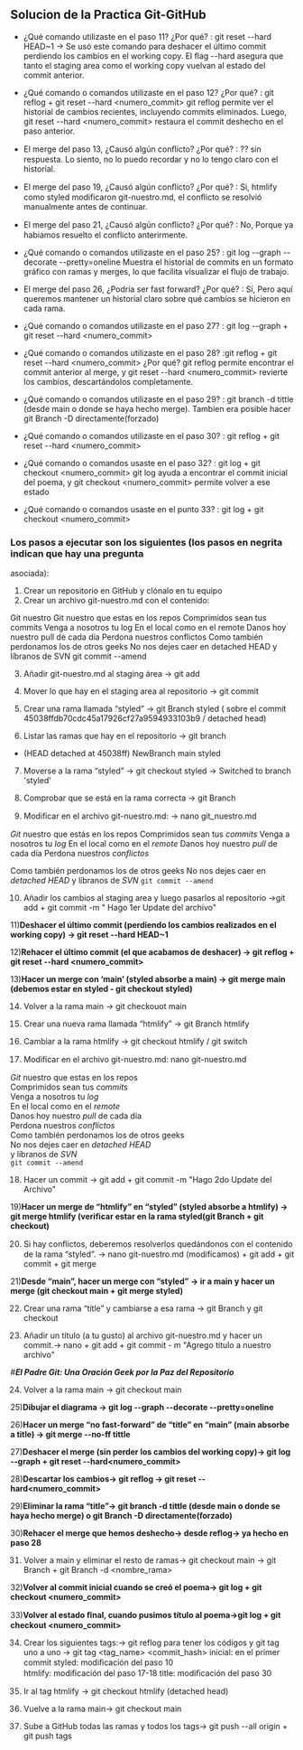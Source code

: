 ## Solucion de la Practica Git-GitHub

- ¿Qué comando utilizaste en el paso 11? ¿Por qué? : git reset --hard HEAD~1 ->
Se usó este comando para deshacer el último commit perdiendo los cambios en el working copy.
El flag --hard asegura que tanto el staging area como el working copy vuelvan al estado del commit anterior.

- ¿Qué comando o comandos utilizaste en el paso 12? ¿Por qué? : git reflog + git reset --hard <numero_commit>
git reflog permite ver el historial de cambios recientes, incluyendo commits eliminados.
Luego, git reset --hard <numero_commit> restaura el commit deshecho en el paso anterior.

- El merge del paso 13, ¿Causó algún conﬂicto? ¿Por qué? : ?? sin respuesta.
Lo siento, no lo puedo recordar y no lo tengo claro con el historial.

- El merge del paso 19, ¿Causó algún conﬂicto? ¿Por qué? :
Si, htmlify como styled modificaron git-nuestro.md, el conflicto se resolvió manualmente antes de continuar.

- El merge del paso 21, ¿Causó algún conﬂicto? ¿Por qué? : No, Porque ya habiamos resuelto el conflicto anterirmente.

- ¿Qué comando o comandos utilizaste en el paso 25? : git log --graph --decorate --pretty=oneline
Muestra el historial de commits en un formato gráfico con ramas y merges, lo que facilita visualizar el flujo de trabajo.

- El merge del paso 26, ¿Podría ser fast forward? ¿Por qué? : Sí,
Pero aquí queremos mantener un historial claro sobre qué cambios se hicieron en cada rama.

- ¿Qué comando o comandos utilizaste en el paso 27? : git log --graph + git reset --hard <numero_commit>

- ¿Qué comando o comandos utilizaste en el paso 28? :git reflog + git reset --hard <numero_commit>
¿Por qué? git reflog permite encontrar el commit anterior al merge,
y git reset --hard <numero_commit> revierte los cambios, descartándolos completamente.

- ¿Qué comando o comandos utilizaste en el paso 29? : git branch -d tittle (desde main o donde se haya hecho merge).
Tambien era posible hacer git Branch -D directamente(forzado)

- ¿Qué comando o comandos utilizaste en el paso 30? : git reflog + git reset --hard <numero_commit>

- ¿Qué comando o comandos usaste en el paso 32? : git log + git checkout <numero_commit>
git log ayuda a encontrar el commit inicial del poema, y git checkout <numero_commit> permite volver a ese estado

- ¿Qué comando o comandos usaste en el punto 33? :
git log + git checkout <numero_commit>


### Los pasos a ejecutar son los siguientes (los pasos en negrita indican que hay una pregunta
asociada):
1) Crear un repositorio en GitHub y clónalo en tu equipo
2) Crear un archivo git-nuestro.md con el contenido:

Git nuestro
Git nuestro que estas en los repos
Comprimidos sean tus commits
Venga a nosotros tu log
En el local como en el remote
Danos hoy nuestro pull de cada día
Perdona nuestros conflictos
Como también perdonamos los de otros geeks
No nos dejes caer en detached HEAD
y líbranos de SVN
git commit --amend

3) Añadir git-nuestro.md al staging área -> git add

4) Mover lo que hay en el staging area al repositorio -> git commit

5) Crear una rama llamada “styled” -> git Branch styled ( sobre el commit 45038ffdb70cdc45a17926cf27a9594933103b9 / detached head)

6) Listar las ramas que hay en el repositorio -> git branch
* (HEAD detached at 45038ff)
  NewBranch
  main
  styled

7) Moverse a la rama “styled” -> git checkout styled -> Switched to branch 'styled'

8) Comprobar que se está en la rama correcta -> git Branch

9) Modiﬁcar en el archivo git-nuestro.md: -> nano git_nuestro.md

*Git* nuestro que estás en los repos
Comprimidos sean tus *commits*
Venga a nosotros tu *log*
En el local como en el *remote*
Danos hoy nuestro *pull* de cada día
Perdona nuestros *conflictos*

Como también perdonamos los de otros geeks
No nos dejes caer en *detached HEAD*
y líbranos de *SVN*
`git commit --amend`

10) Añadir los cambios al staging area y luego pasarlos al repositorio ->git add + git commit -m " Hago 1er Update del archivo"

11)**Deshacer el último commit (perdiendo los cambios realizados en el working copy) -> git reset --hard HEAD~1**

12)**Rehacer el último commit (el que acabamos de deshacer) -> git reflog + git reset --hard <numero_commit>**

13)**Hacer un merge con ‘main’ (styled absorbe a main) -> git merge main (debemos estar en styled - git checkout styled)**

14) Volver a la rama main -> git checkouot main

15) Crear una nueva rama llamada “htmlify” -> git Branch htmlify

16) Cambiar a la rama htmlify -> git checkout htmlify / git switch

17) Modiﬁcar en el archivo git-nuestro.md: nano git-nuestro.md 

<p><em>Git</em> nuestro que estas en los repos<br />
Comprimidos sean tus <em>commits</em><br />
Venga a nosotros tu <em>log</em><br />
En el local como en el <em>remote</em><br />
Danos hoy nuestro <em>pull</em> de cada día<br />
Perdona nuestros <em>conflictos</em><br />
Como también perdonamos los de otros geeks<br />
No nos dejes caer en <em>detached HEAD</em><br />
y líbranos de <em>SVN</em><br />
<code>git commit --amend</code></p>

18) Hacer un commit -> git add + git commit -m "Hago 2do Update del Archivo"

19)**Hacer un merge de “htmlify” en “styled” (styled absorbe a htmlify) -> git merge htmlify (verificar estar en la rama styled(git Branch + git checkout)**

20) Si hay conﬂictos, deberemos resolverlos quedándonos con el contenido de la rama “styled”. -> nano git-nuestro.md (modificamos) + git add + git commit + git merge

21)**Desde “main”, hacer un merge con “styled” -> ir a main y hacer un merge (git checkout main + git merge styled)**
 
22) Crear una rama “title” y cambiarse a esa rama -> git Branch y git checkout

23) Añadir un título (a tu gusto) al archivo git-nuestro.md y hacer un commit.-> nano + git add + git commit - m "Agrego titulo a nuestro archivo"

#***El Padre Git: Una Oración Geek por la Paz del Repositorio***

24) Volver a la rama main -> git checkout main

25)**Dibujar el diagrama -> git log --graph --decorate --pretty=oneline**

26)**Hacer un merge “no fast-forward” de “title” en “main” (main absorbe a title) -> git merge --no-ff tittle**

27)**Deshacer el merge (sin perder los cambios del working copy)-> git log --graph + git reset --hard<numero_commit>**

28)**Descartar los cambios-> git reflog -> git reset --hard<numero_commit>**

29)**Eliminar la rama “title”-> git branch -d tittle (desde main o donde se haya hecho merge) o git Branch -D directamente(forzado)**

30)**Rehacer el merge que hemos deshecho-> desde reflog-> ya hecho en paso 28**

31) Volver a main y eliminar el resto de ramas-> git checkout main -> git Branch + git Branch -d <nombre_rama>

32)**Volver al commit inicial cuando se creó el poema-> git log + git checkout <numero_commit>**

33)**Volver al estado ﬁnal, cuando pusimos título al poema->git log + git checkout <numero_commit>**

34) Crear los siguientes tags:-> git reflog para tener los códigos y git tag uno a uno -> git tag <tag_name> <commit_hash> 
inicial: en el primer commit 
styled: modiﬁcación del paso 10  
htmlify: modiﬁcación del paso 17-18
title: modiﬁcación del paso 30

35) Ir al tag htmlify -> git checkout htmlify (detached head)

36) Vuelve a la rama main-> git checkout main
 
37) Sube a GitHub todas las ramas y todos los tags-> git push --all origin + git push tags
